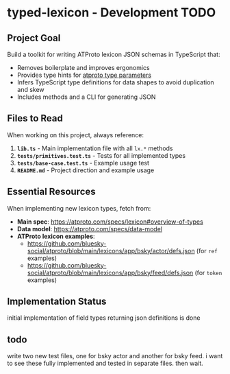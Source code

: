 # typed-lexicon - Development TODO

## Project Goal

Build a toolkit for writing ATProto lexicon JSON schemas in TypeScript that:

- Removes boilerplate and improves ergonomics
- Provides type hints for
  [atproto type parameters](https://atproto.com/specs/lexicon#overview-of-types)
- Infers TypeScript type definitions for data shapes to avoid duplication and
  skew
- Includes methods and a CLI for generating JSON

## Files to Read

When working on this project, always reference:

1. **`lib.ts`** - Main implementation file with all `lx.*` methods
2. **`tests/primitives.test.ts`** - Tests for all implemented types
3. **`tests/base-case.test.ts`** - Example usage test
4. **`README.md`** - Project direction and example usage

## Essential Resources

When implementing new lexicon types, fetch from:

- **Main spec**: https://atproto.com/specs/lexicon#overview-of-types
- **Data model**: https://atproto.com/specs/data-model
- **ATProto lexicon examples**:
  - https://github.com/bluesky-social/atproto/blob/main/lexicons/app/bsky/actor/defs.json
    (for `ref` examples)
  - https://github.com/bluesky-social/atproto/blob/main/lexicons/app/bsky/feed/defs.json
    (for `token` examples)

## Implementation Status

initial implementation of field types returning json definitions is done

## todo

write two new test files, one for bsky actor and another for bsky feed. i want
to see these fully implemented and tested in separate files. then wait.
